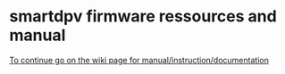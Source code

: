 # smartdpv firmware ressources and manual

[To continue go on the wiki page for manual/instruction/documentation](wiki/home)
